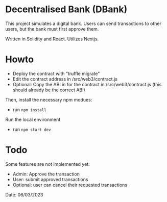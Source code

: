 # Decentralised Bank (DBank)

This project simulates a digital bank. Users can send transactions to other users, but the bank must first approve them.

Written in Solidity and React. Utilizes Nextjs.

# Howto

- Deploy the contract with "truffle migrate"
- Edit the contract address in /src/web3/contract.js
- Optional: Copy the ABI in for the contract in /src/web3/contract.js (this should already be the correct ABI)

Then, install the necessary npm modues:
- run `npm install`

Run the local environment
- run `npm start dev`

# Todo

Some features are not implemented yet:
- Admin: Approve the transaction
- User: submit approved transactions
- Optional: user can cancel their requested transactions

Date: 06/03/2023